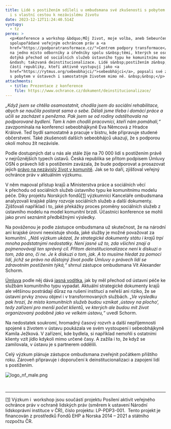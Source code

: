 ```yaml
---
title: Lidé s postižením sdíleli u ombudsmana své zkušenosti s pobytem v ústavu
  i s vlastní cestou k nezávislému životu
date: 2023-12-12T11:24:40.514Z
vystupy:
  - tz
perex: >
  <p>Konference a workshop &bdquo;Můj život, moje volba, aneb Sebeurčení&ldquo;
  spolupořádané veřejným ochráncem práv a <a
  href="https://podporatransformace.cz/">Centrem podpory transformace</a> svedly
  na jedno místo odborníky a úředníky spolu s&nbsp;těmi, kterých se osobně
  dotýká přechod od sociálních služeb ústavního typu ke komunitnímu modelu péče
  &ndash; takzvaná deinstitucionalizace. Lidé s&nbsp;postižením z&nbsp;různých
  částí republiky, kteří aktivně vystupují jako <a
  href="https://rytmus.org/sebeobhajci/">sebeobhájci</a>, popsali své zkušenosti
  s pobytem v ústavech i samostatným životem mimo ně. &nbsp;&nbsp;</p>
attachments:
  - title: Prezentace z konference
    file: https://www.ochrance.cz/dokument/deinstitucionalizace/
---
```

<p><em>&bdquo;Když jsem se chtěla osamostatnit, chodila jsem do sociální rehabilitace, abych se naučila postarat sama o sebe. Dělali jsme třeba i domácí práce a učili se zacházet s&nbsp;penězma. Pak jsem se od rodiny odstěhovala na podporované bydlení. Tam k&nbsp;nám chodili pracovníci, kteří nám pomáhali,&ldquo;</em> zavzpomínala na konferenci sebeobhájkyně Eva Němcová z&nbsp;Hradce Králové. Teď bydlí samostatně a pracuje v&nbsp;bistru, kde připravuje studené občerstvení. Také zkušenosti dalších sebeobhájců ukazují, že s&nbsp;podporou okolí mohou žít nezávisle.</p>

<p>Podle dostupných dat u nás ale stále žije na 70&nbsp;000 lidí s&nbsp;postižením právě v&nbsp;nejrůznějších typech ústavů. Česká republika se přitom podpisem Úmluvy OSN o právech lidí s&nbsp;postižením zavázala, že bude podporovat a prosazovat jejich <a href="https://www.zakonyprolidi.cz/ms/2010-10#f5512004">právo na nezávislý život v&nbsp;komunitě</a>. Jak se to daří, zjišťoval veřejný ochránce práv v&nbsp;aktuálním výzkumu.</p>

<p>V&nbsp;něm mapoval přístup krajů a Ministerstva práce a sociálních věcí k&nbsp;přechodu od sociálních služeb ústavního typu ke komunitnímu modelu péče. Díky projektu Norských fondů<a href="#_ftn1">[1]</a> výzkumníci Kanceláře ombudsmana analyzovali krajské plány rozvoje sociálních služeb a další dokumenty. Zjišťovali například i to, jaké překážky proces proměny sociálních služeb z ústavního modelu na model komunitní brzdí. Účastníci konference se mohli jako první seznámit předběžnými výsledky.</p>

<p>Na pováženou je podle zástupce ombudsmana už skutečnost, že na národní ani krajské úrovni neexistuje shoda, jaké služby je možné považovat za komunitní. <em>&bdquo;Náš výzkum ukázal, že strategické dokumenty státu i krajů trpí mnoha podstatnými nedostatky. Není jasné už to, zda všichni znají a pojmenovávají ten správný cíl. Přitom deinstitucionalizace není k diskuzi o tom, zda ano, či ne. Je k diskuzi o tom, jak. A to musíme hledat za pomoci lidí, jichž se právo na důstojný život podle Úmluvy o právech lidí se zdravotním postižením týká,&ldquo;</em> shrnul zástupce ombudsmana Vít Alexander Schorm.</p>

<p><a href="https://www.ochrance.cz/media/obecny_komentar_c._5.pdf">Úmluva</a> podle něj dává <a href="https://www.ochrance.cz/media/pokyny_k_deinstitucionalizaci.pdf">jasná vodítka</a>, jak by měl přechod od ústavní péče ke službám komunitního typu vypadat. Aktuální strategické dokumenty krajů ale většinou postrádají důraz na rušení institucí a neřeší ani riziko, že se ústavní prvky znovu objeví i v&nbsp;transformovaných službách. <em>&bdquo;Ve výsledku pak hrozí, že místo komunitních služeb budou vznikat &sbquo;ústavy na plocho&lsquo;, tedy zařízení pro menší počet klientů, ve kterých ale budou mít život organizovaný podobně jako ve velkém ústavu,&ldquo;</em> uvedl Schorm.</p>

<p>Na nedostatek soukromí, hromadný časový rozvrh a další nepříjemnosti spojené s životem v&nbsp;ústavu poukázala ve svém vystoupení i sebeobhájkyně Kamila Ježková. V&nbsp;zařízení, kde bydlela, si například nemohli s&nbsp;ostatními klienty vzít jídlo kdykoli mimo určené časy. A zažila i to, že když se zamilovala, v&nbsp;ústavu je s partnerem oddělili.</p>

<p>Celý výzkum plánuje zástupce ombudsmana zveřejnit počátkem příštího roku. Zároveň připravuje i doporučení k&nbsp;deinstitucionalizaci a zapojení lidí s&nbsp;postižením.</p>

<p><img alt="logo_nf_male.png" src="https://www.ochrance.cz/aktualne/lide_s_postizenim_sdileli_u_ombudsmana_sve_zkusenosti_s_pobytem_v_ustavu_i_s_vlastni_cestou_k_nezavislemu_zivotu/logo_nf_male.png" /></p>

<p>&nbsp;</p>

<hr />
<p><a href="#_ftnref1">[1]</a> Výzkum i&nbsp; workshop jsou součástí projektu Posílení aktivit veřejného ochránce práv v ochraně lidských práv (směrem k ustavení Národní lidskoprávní instituce v ČR), číslo projektu: LP-PDP3-001.&nbsp; Tento projekt je financován z prostředků Fondů EHP a Norska 2014 &ndash; 2021 a státního rozpočtu ČR.</p>

